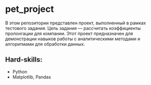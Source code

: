 # pet_project

В этом репозитории представлен проект, выполненный в рамках тестового задания. Цель задания — рассчитать коэффициенты пролонгации для компании. Этот проект предназначен для демонстрации навыков работы с аналитическими методами и алгоритмами для обработки данных.

## Hard-skills:
* Python
* Matplotlib, Pandas
